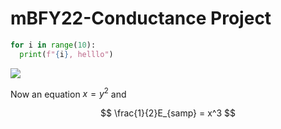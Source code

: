 # mBFY22-Conductance Project

```python
for i in range(10):
  print(f"{i}, helllo")
```

![](Fig/fig1.jpg)

Now an equation $x = y^2$ and

$$ \frac{1}{2}E_{samp} = x^3 $$
